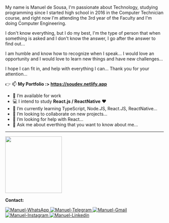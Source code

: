My name is Manuel de Sousa, I'm passionate about Technology, studying programming since I started high school in 2016 in the Computer Technician course, and right now I'm attending the 3rd year of the Faculty and I'm doing Computer Engineering.

I don't know everything, but I do my best, I'm the type of person that when something is asked and I don't know the answer, I go after the answer to find out...

I am humble and know how to recognize when I speak... I would love an opportunity and I would love to learn new things and have new challenges...

I hope I can fit in, and help with everything I can... Thank you for your attention...

👉 📫 <strong> My Portfolio :> https://soudev.netlify.app </strong>

- 🔭 I’m available for work
- 💻 I intend to study <strong>React.js / ReactNative</strong> ❤️️
- 🌱 I’m currently learning TypeScript, Node.JS, React.JS, ReactNative...
- 👯 I’m looking to collaborate on new projects...
- 🤔 I’m looking for help with React...
- 💬 Ask me about everthing that you want to know about me...



<hr/>

<div align="left">
  <a href="https://github.com/manuelhonoredesousa">
  
  <!-- <img height="180em" src="https://github-readme-stats.vercel.app/api?username=manuelhonoredesousa&show_icons=true&theme=dracula&include_all_commits=true&count_private=true"/> -->

  <img height="180em" src="https://github-readme-stats.vercel.app/api/top-langs/?username=manuelhonoredesousa&layout=compact&langs_count=7&theme=dracula"/></a></div>


<!-- <div style="display: inline_block"><br>
<strong>My Tools: </strong>
  <img align="center" alt="Manuel-Js" height="30" width="40" src="https://raw.githubusercontent.com/devicons/devicon/master/icons/javascript/javascript-plain.svg"/>
  <img align="center" alt="Manuel-HTML" height="30" width="40" src="https://raw.githubusercontent.com/devicons/devicon/master/icons/html5/html5-original.svg"/>
  <img align="center" alt="Manuel-CSS" height="30" width="40" src="https://raw.githubusercontent.com/devicons/devicon/master/icons/css3/css3-original.svg"/>
  <img align="center" alt="Manuel-React" height="30" width="40" src="https://www.svgrepo.com/show/354259/react.svg"/>
  <img align="center" alt="Manuel-git" height="30" width="40" src="https://www.svgrepo.com/show/353782/git-icon.svg"/>
  <img align="right" alt="Manuel-pic" height="150" style="border-radius:10px;" src="https://avatars.githubusercontent.com/u/71514733"/>
</div> -->


   <strong>Contact: </strong>
 <div> 
    <a href="https://api.whatsapp.com/send?phone=244938308215" target="_blank">
        <img src="https://img.shields.io/badge/WhatsApp-25D366?style=for-the-badge&logo=whatsapp&logoColor=white" alt="Manuel-WhatsApp" target="_blank">
    </a>
  <a href="https://t.me/manuelhonoredesousa" target="_blank">
        <img src="https://img.shields.io/badge/Telegram-2CA5E0?style=for-the-badge&logo=telegram&logoColor=white" alt="Manuel-Telegram" target="_blank">
    </a>
 <a href = "mailto:sousa64manuel@gmail.com" target="_blank">
        <img src="https://img.shields.io/badge/Gmail-D14836?style=for-the-badge&logo=gmail&logoColor=white" alt="Manuel-Gmail" target="_blank">
    </a>
  <a href="https://instagram.com/manuelhonoredesousa" target="_blank">
        <img src="https://img.shields.io/badge/-Instagram-%23E4405F?style=for-the-badge&logo=instagram&logoColor=white" alt="Manuel-Instagram" target="_blank">
    </a>
    <a href="https://www.linkedin.com/in/manuelhonoredesousa" target="_blank">
        <img src="https://img.shields.io/badge/-LinkedIn-%230077B5?style=for-the-badge&logo=linkedin&logoColor=white" alt="Manuel-Linkedin" target="_blank">
    </a> 
 
</div>
